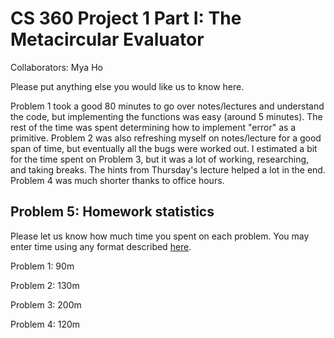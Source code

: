 # CS 360 Project 1 Part I: The Metacircular Evaluator

Collaborators: Mya Ho

Please put anything else you would like us to know here.

Problem 1 took a good 80 minutes to go over notes/lectures and understand the code, but implementing the functions was easy (around 5 minutes). The rest of the time was spent determining how to implement "error" as a primitive. Problem 2 was also refreshing myself on notes/lecture for a good span of time, but eventually all the bugs were worked out. I estimated a bit for the time spent on Problem 3, but it was a lot of working, researching, and taking breaks. The hints from Thursday's lecture helped a lot in the end. Problem 4 was much shorter thanks to office hours.

## Problem 5: Homework statistics

Please let us know how much time you spent on each problem. You may enter time using any format described [here](https://github.com/wroberts/pytimeparse).

Problem 1: 90m

Problem 2: 130m

Problem 3: 200m

Problem 4: 120m
